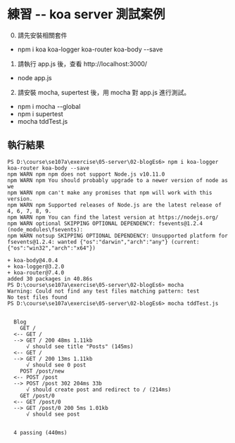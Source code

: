 # 練習 -- koa server 測試案例

0. 請先安裝相關套件
  * npm i koa koa-logger koa-router koa-body --save
1. 請執行 app.js 後，查看 http://localhost:3000/
  * node app.js
2. 請安裝 mocha, supertest 後，用 mocha 對 app.js 進行測試。
  * npm i mocha --global
  * npm i supertest
  * mocha tddTest.js

## 執行結果

```
PS D:\course\se107a\exercise\05-server\02-blogEs6> npm i koa-logger koa-router koa-body --save
npm WARN npm npm does not support Node.js v10.11.0
npm WARN npm You should probably upgrade to a newer version of node as we
npm WARN npm can't make any promises that npm will work with this version.
npm WARN npm Supported releases of Node.js are the latest release of 4, 6, 7, 8, 9.
npm WARN npm You can find the latest version at https://nodejs.org/
npm WARN optional SKIPPING OPTIONAL DEPENDENCY: fsevents@1.2.4 (node_modules\fsevents):
npm WARN notsup SKIPPING OPTIONAL DEPENDENCY: Unsupported platform for fsevents@1.2.4: wanted {"os":"darwin","arch":"any"} (current: {"os":"win32","arch":"x64"})

+ koa-body@4.0.4
+ koa-logger@3.2.0
+ koa-router@7.4.0
added 30 packages in 40.86s
PS D:\course\se107a\exercise\05-server\02-blogEs6> mocha
Warning: Could not find any test files matching pattern: test
No test files found
PS D:\course\se107a\exercise\05-server\02-blogEs6> mocha tddTest.js


  Blog
    GET /
  <-- GET /
  --> GET / 200 48ms 1.11kb
      √ should see title "Posts" (145ms)
  <-- GET /
  --> GET / 200 13ms 1.11kb
      √ should see 0 post
    POST /post/new
  <-- POST /post
  --> POST /post 302 204ms 33b
      √ should create post and redirect to / (214ms)
    GET /post/0
  <-- GET /post/0
  --> GET /post/0 200 5ms 1.01kb
      √ should see post


  4 passing (440ms)
```
